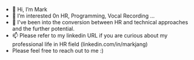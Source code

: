 - 👋 Hi, I’m Mark
- 👀 I’m interested 0n HR, Programming, Vocal Recording ...
- 🌱 I've been into the conversion between HR and technical approaches and the further potential.
- 📫 Please refer to my linkedin URL if you are curious about my professional life in HR field (linkedin.com/in/markjang)
- Please feel free to reach out to me :)
